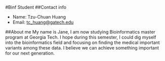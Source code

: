 #Binf Student
##Contact info
*	Name: Tzu-Chuan Huang
* Email: tc_huang@gatech.edu

##About me
My name is Jane, I am now studying Bioinformatics master program at Georgia Tech. I hope during this semester, I could dig myself into the bioinformatics field and focusing on finding the medical important variants among these data. I believe we can achieve something important for our next generation.
